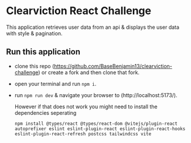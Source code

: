 # Clearviction React Challenge
This application retrieves user data from an api & displays the user data with style & pagination.

## Run this application

- clone this repo (https://github.com/BaseBenjamin13/clearviction-challenge) or create a fork and then clone that fork.
- open your terminal and run `npm i`.
- run `npm run dev` & navigate your browser to (http://localhost:5173/).
  
  However if that does not work you might need to install the dependencies seperating
  
  `npm install @types/react @types/react-dom @vitejs/plugin-react autoprefixer eslint eslint-plugin-react eslint-plugin-react-hooks eslint-plugin-react-refresh postcss tailwindcss vite`
